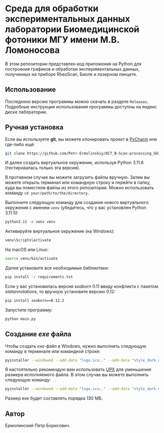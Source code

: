 # Среда для обработки экспериментальных данных лаборатории **Биомедицинской фотоники** МГУ имени М.В. Ломоносова

В этом репозитории представлен код приложения на Python для построения графиков и обработки экспериментальных данных, полученных на приборе RheoScan, Биоле и лазерном пинцете.

## Использование
Последнюю версию программы можно скачать в разделе `Releases`. Подробные инструкции использования программы доступны на яндекс диске лаборатории.

## Ручная установка

Если вы используете **git**, вы можете клонировать проект в [PyCharm](https://www.jetbrains.com/ru-ru/pycharm/) или где-либо ещё:
```bash
git clone https://github.com/Petr-Ermolinskiy/OCT_B-Scan-processing_GUI.git
```
И далее создать виртуальное окружение, используя Python 3.11.6 (тестировалась только эта версия).

В противном случае вы можете загрузить файлы вручную. Затем вы можете открыть терминал или командную строку и перейти в папку, куда вы поместили файлы из этого репозитория. Можно использовать команду `cd your/path/to/the/directory`.

Выполните следующую команду для создания нового виртуального окружения с именем `venv` (убедитесь, что у вас установлен Python 3.11.5):

```bash
python3.11 -m venv venv
```

Активируйте виртуальное окружение (на Windows):
```bash
venv\Scripts\activate
```
На macOS или Linux:
```bash
source venv/bin/activate
```

Далее установите все необходимые библиотеки:

```bash
pip install -r requirements.txt
```
Если у вас установилась версия _seaborn_ 0.11 ввиду конфликта с пакетом _statannotations_, то вручную установите версию 0.12:
```bash
pip install seaborn==0.12.2
```


Запустите программу:
```bash
python main.py
```

## Создание _exe_ файла

Чтобы создать _exe_-файл в Windows, нужно выполнить следующую команду в терминале или командной строке:
```bash
pyinstaller --windowed --add-data "logo.ico;." --add-data "style_dark.qss;." --name='Lab_App_version' --icon=logo.ico main.py
```
Я настоятельно рекомендую вам использовать [UPX](https://upx.github.io/) для уменьшения размера исполняемого файла. В этом случае вы можете выполнить следующую команду:
```bash
pyinstaller --windowed --add-data "logo.ico;." --add-data "style_dark.qss;." --name='Lab_App_version' --icon=logo.ico --upx-dir Path\to\the\upx-4.2.2-win64 main.py
```
Размер exe будет составлять порядка 130 МБ.

## Автор

Ермолинский Петр Борисович.

